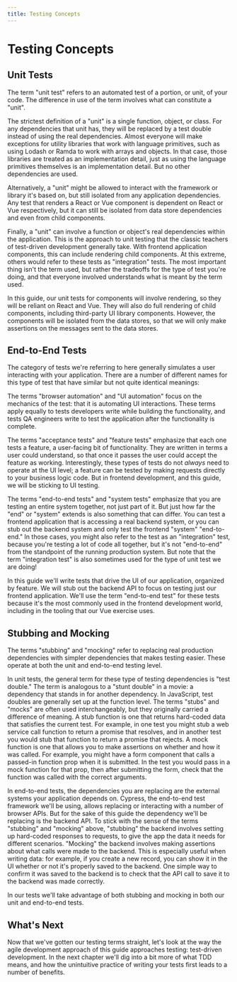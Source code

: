 ```yaml
---
title: Testing Concepts
---
```


# Testing Concepts

## Unit Tests
The term "unit test" refers to an automated test of a portion, or unit, of your code. The difference in use of the term involves what can constitute a "unit".

The strictest definition of a "unit" is a single function, object, or class. For any dependencies that unit has, they will be replaced by a test double instead of using the real dependencies. Almost everyone will make exceptions for utility libraries that work with language primitives, such as using Lodash or Ramda to work with arrays and objects. In that case, those libraries are treated as an implementation detail, just as using the language primitives themselves is an implementation detail. But no other dependencies are used.

Alternatively, a "unit" might be allowed to interact with the framework or library it's based on, but still isolated from any application dependencies. Any test that renders a React or Vue component is dependent on React or Vue respectively, but it can still be isolated from data store dependencies and even from child components.

Finally, a "unit" can involve a function or object's real dependencies within the application. This is the approach to unit testing that the classic teachers of test-driven development generally take. With frontend application components, this can include rendering child components. At this extreme, others would refer to these tests as "integration" tests. The most important thing isn't the term used, but rather the tradeoffs for the type of test you're doing, and that everyone involved understands what is meant by the term used.

In this guide, our unit tests for components will involve rendering, so they will be reliant on React and Vue. They will also do full rendering of child components, including third-party UI library components. However, the components will be isolated from the data stores, so that we will only make assertions on the messages sent to the data stores.

## End-to-End Tests
The category of tests we're referring to here generally simulates a user interacting with your application. There are a number of different names for this type of test that have similar but not quite identical meanings:

The terms "browser automation" and "UI automation" focus on the mechanics of the test: that it is automating UI interactions. These terms apply equally to tests developers write while building the functionality, and tests QA engineers write to test the application after the functionality is complete.

The terms "acceptance tests" and "feature tests" emphasize that each one tests a feature, a user-facing bit of functionality. They are written in terms a user could understand, so that once it passes the user could accept the feature as working. Interestingly, these types of tests do not *always* need to operate at the UI level; a feature can be tested by making requests directly to your business logic code. But in frontend development, and this guide, we will be sticking to UI testing.

The terms "end-to-end tests" and "system tests" emphasize that you are testing an entire system together, not just part of it. But just how far the "end" or "system" extends is also something that can differ. You can test a frontend application that is accessing a real backend system, or you can stub out the backend system and only test the frontend "system" "end-to-end." In those cases, you might also refer to the test as an "integration" test, because you're testing a lot of code all together, but it's not "end-to-end" from the standpoint of the running production system. But note that the term "integration test" is also sometimes used for the type of unit test we are doing!

In this guide we'll write tests that drive the UI of our application, organized by feature. We will stub out the backend API to focus on testing just our frontend application. We'll use the term "end-to-end test" for these tests because it's the most commonly used in the frontend development world, including in the tooling that our Vue exercise uses.

## Stubbing and Mocking
The terms "stubbing" and "mocking" refer to replacing real production dependencies with simpler dependencies that makes testing easier. These operate at both the unit and end-to-end testing level.

In unit tests, the general term for these type of testing dependencies is "test double." The term is analogous to a "stunt double" in a movie: a dependency that stands in for another dependency. In JavaScript, test doubles are generally set up at the function level. The terms "stubs" and "mocks" are often used interchangeably, but they originally carried a difference of meaning. A stub function is one that returns hard-coded data that satisfies the current test. For example, in one test you might stub a web service call function to return a promise that resolves, and in another test you would stub that function to return a promise that rejects. A mock function is one that allows you to make assertions on whether and how it was called. For example, you might have a form component that calls a passed-in function prop when it is submitted. In the test you would pass in a mock function for that prop, then after submitting the form, check that the function was called with the correct arguments.

In end-to-end tests, the dependencies you are replacing are the external systems your application depends on. Cypress, the end-to-end test framework we'll be using, allows replacing or interacting with a number of browser APIs. But for the sake of this guide the dependency we'll be replacing is the backend API. To stick with the sense of the terms "stubbing" and "mocking" above, "stubbing" the backend involves setting up hard-coded responses to requests, to give the app the data it needs for different scenarios. "Mocking" the backend involves making assertions about what calls were made to the backend. This is especially useful when writing data: for example, if you create a new record, you can show it in the UI whether or not it's properly saved to the backend. One simple way to confirm it was saved to the backend is to check that the API call to save it to the backend was made correctly.

In our tests we'll take advantage of both stubbing and mocking in both our unit and end-to-end tests.

## What's Next
Now that we've gotten our testing terms straight, let's look at the way the agile development approach of this guide approaches testing: test-driven development. In the next chapter we'll dig into a bit more of what TDD means, and how the unintuitive practice of writing your tests first leads to a number of benefits.
